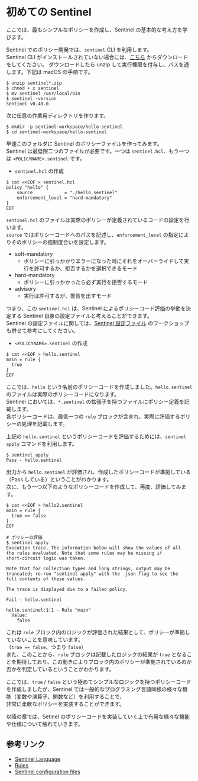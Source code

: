 # 初めての Sentinel

ここでは、最もシンプルなポリシーを作成し、Sentinel の基本的な考え方を学びます。

Sentinel でのポリシー開発では、`sentinel` CLI を利用します。 \
Sentinel CLI がインストールされていない場合には、[こちら](https://developer.hashicorp.com/sentinel/install) からダウンロードをしてください。
ダウンロードしたら unzip して実行権限を付与し、パスを通します。下記は macOS の手順です。

```console
$ unzip sentinel*.zip
$ chmod + x sentinel
$ mv sentinel /usr/local/bin
$ sentinel -version
Sentinel v0.40.0
```

次に任意の作業用ディレクトリを作ります。

```shell
$ mkdir -p sentinel-workspace/hello-sentinel
$ cd sentinel-workspace/hello-sentinel
```

早速このフォルダに Sentinel のポリシーファイルを作ってみます。 \
Sentinel は最低限二つのファイルが必要です。一つは `sentinel.hcl`、もう一つは `<POLICYNAME>.sentinel` です。

* `sentinel.hcl` の作成

```shell
$ cat <<EOF > sentinel.hcl
policy "hello" {
    source            = "./hello.sentinel"
    enforcement_level = "hard-mandatory"
}
EOF
```

`sentinel.hcl` のファイルは実際のポリシーが定義されているコードの設定を行います。 \
`source` ではポリシーコードへのパスを記述し、`enforcement_level` の指定によりそのポリシーの強制度合いを設定します。

* soft-mandatory
	* ポリシーに引っかかりエラーになった時にそれをオーバーライドして実行を許可するか、拒否するかを選択できるモード
* hard-mandatory
	* ポリシーに引っかかったら必ず実行を拒否するモード
* advisory
	* 実行は許可するが、警告を出すモード

つまり、この `sentinel.hcl` は、Sentinel によるポリシーコード評価の挙動を決定する Sentinel 自身の設定ファイルと考えることができます。 \
Sentinel の設定ファイルに関しては、[Sentinel 設定ファイル](contents/configurations.md) のワークショップも併せて参考にしてください。


* `<POLICYNAME>.sentinel` の作成

```shell
$ cat <<EOF > hello.sentinel
main = rule {
  true
}
EOF
```

ここでは、`hello` という名前のポリシーコードを作成しました。`hello.sentinel` のファイルは実際のポリシーコードになります。 \
Sentinel においては、`*.sentinel` の拡張子を持つファイルにポリシー定義を記載します。　\
各ポリシーコードは、最低一つの `rule` ブロックが含まれ、実際に評価するポリシーの処理を記載します。

上記の `hello.sentinel` というポリシーコードを評価するためには、`sentinel apply` コマンドを利用します。

```shell
$ sentinel apply
Pass - hello.sentinel
```

出力から `hello.sentinel` が評価され、作成したポリシーコードが準拠している（Pass している）ということがわかります。 \
次に、もう一つ以下のようなポリシーコードを作成して、再度、評価してみます。

```shell
$ cat <<EOF > hello2.sentinel
main = rule {
  true == false
}
EOF

# ポリシーの評価
$ sentinel apply
Execution trace. The information below will show the values of all
the rules evaluated. Note that some rules may be missing if
short-circuit logic was taken.

Note that for collection types and long strings, output may be
truncated; re-run "sentinel apply" with the -json flag to see the
full contents of these values.

The trace is displayed due to a failed policy.

Fail - hello.sentinel

hello.sentinel:1:1 - Rule "main"
  Value:
    false
```

これは `rule` ブロック内のロジックが評価された結果として、ポリシーが準拠していないことを意味しています。 \
（`true == false`、つまり `false`） \
また、このことから、`rule` ブロックは記載したロジックの結果が `true` となることを期待しており、この動きによりブロック内のポリシーが準拠されているのか否かを判定しているということがわかります。

ここでは、`true` / `false` という極めてシンプルなロジックを持つポリシーコードを作成しましたが、Sentinel では一般的なプログラミング言語同様の様々な機能（変数や演算子、関数など）を利用することで、\
非常に柔軟なポリシーを実装することができます。

以降の章では、Setinel のポリシーコードを実装していく上で有用な様々な機能や仕様について触れていきます。


## 参考リンク
- [Sentinel Language](https://developer.hashicorp.com/sentinel/docs/language)
- [Rules](https://developer.hashicorp.com/sentinel/docs/language/rules)
- [Sentinel configuration files](https://developer.hashicorp.com/sentinel/docs/configuration)
